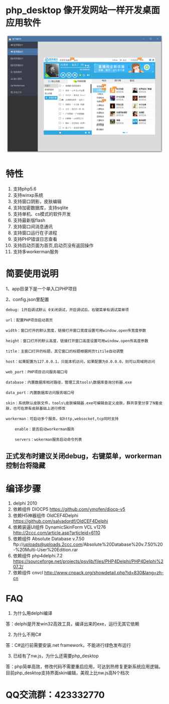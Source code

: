 # php_desktop  像开发网站一样开发桌面应用软件
 ![](res/php_desktop.png)
# 特性

1. 支持php5.6
2. 支持winxp系统
3. 支持窗口阴影，皮肤编辑
4. 支持加密数据库，支持sqlite
5. 支持单机、cs模式的软件开发
6. 支持最新版flash
7. 支持窗口间消息通讯
8. 支持窗口运行在子进程
9. 支持PHP错误日志查看
10. 支持启动页面为首页,启动页没有返回操作
11. 支持多workerman服务

# 简要使用说明

1、app目录下是一个单入口PHP项目

2、config.json里配置

    debug: 1开启调试默认 0关闭调试，开启调试后，右键菜单有调试菜单项
    
    url：配置PHP项目启动首页
    
    width：窗口打开的默认宽度，链接打开窗口宽度设置可用window.open传宽度参数
    
    height：窗口打开的默认高度，链接打开窗口高度设置可用window.open传高度参数
    
    title：主窗口打开的标题，其它窗口的标题根据网页titile自动调整
    
    host：如果配置为127.0.0.1，只能本机访问，如果配置为0.0.0.0，则可以局域网访问
    
    web_port：PHP项目访问服务端口号
    
    database：内置数据库相对路径，管理工具tools\数据库查询分析器.exe
    
    data_port：内置数据库访问服务端口号
    
    skin：系统默认皮肤文件，tools\皮肤编辑器.exe可编辑自定义皮肤，群共享里分享了N套皮肤，也可在原有皮肤基础上进行修改
       
    workerman：可启动多个服务，如http,websocket,tcp同时支持
    
        enable：是否启动workerman服务
        
        servers：wokerman服务启动命令列表
        
## 正式发布时建议关闭debug，右键菜单，workerman控制台将隐藏


# 编译步骤
1. delphi 2010
2. 依赖组件 DIOCP5   https://github.com/ymofen/diocp-v5
3. 依赖H5神器组件 OldCEF4Delphi https://github.com/salvadordf/OldCEF4Delphi
4. 依赖装逼UI组件 DynamicSkinForm VCL v1276 http://2ccc.com/article.asp?articleid=6110
5. 依赖组件 Absolute Database v.7.50  ftp://uploads@uploads.2ccc.com/Absolute%20Database%20v.7.50%20-%20Multi-User%20Edition.rar
6. 依赖组件 php4delphi.7.2   https://sourceforge.net/projects/psvlib/files/PHP4Delphi/PHP4Delphi%207.2/
7. 依赖组件 cnvcl  http://www.cnpack.org/showdetail.php?id=830&lang=zh-cn

# FAQ

1. 为什么用delphi编译

答：delphi是开发win32高效工具，编译出来的exe，运行无其它依赖

2. 为什么不用C#

答：C#运行前需要安装.net framework，不能进行绿色发布运行

3. 已经有了nw.js，为什么还需要php_desktop

答：php简单高效，修改代码不需要重启应用，可达到热修复更新系统应用逻辑。目前php_desktop支持界面skin编辑，美观上比nw.js高N个档次

# QQ交流群：423332770
